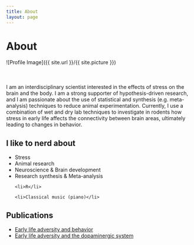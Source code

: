 ```yaml
---
title: About
layout: page
---
```

<h1>About </h1>

![Profile Image]({{ site.url }}/{{ site.picture }})

<p style="margin-top: 50px;">I am an interdisciplinary scientist interested in the effects of stress on the brain and the body. I am a strong supporter of hypothesis-driven research, and I am passionate about the use of statistical and synthesis (e.g. meta-analysis) techniques to reduce animal experimentation. Currently, I use a combination of wet and dry lab techniques to investigate in rodents how stress in early life affects the connectivity between brain areas, ultimately leading to changes in behavior.</p>


<h2>I like to nerd about </h2>

<ul class="skill-list">
	<li>Stress</li>
	<li>Animal research</li>
	<li>Neuroscience & Brain development</li>
	<li>Research synthesis & Meta-analysis</li>

	<li>R</li>

	<li>Classical music (piano)</li>


</ul>

<h2>Publications</h2>

<ul>
	<li><a href="https://osf.io/ra947/">Early life adversity and behavior</a></li>
	<li><a href="https://www.researchgate.net/publication/327521324_Effects_of_early_life_stress_on_biochemical_indicators_of_the_dopaminergic_system_A_3_level_meta-analysis_of_rodent_studies">Early life adversity and the dopaminergic system</a></li>

</ul>

